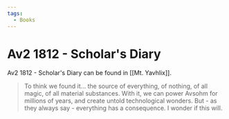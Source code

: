 ```yaml
---
tags:
  - Books
---
```


# Av2 1812 - Scholar's Diary

Av2 1812 - Scholar's Diary can be found in [[Mt. Yavhlix]].

> To think we found it... the source of everything, of nothing, of all magic, of all material substances. With it, we can power Avsohm for millions of years, and create untold technological wonders. But - as they always say - everything has a consequence. I wonder if this will.
